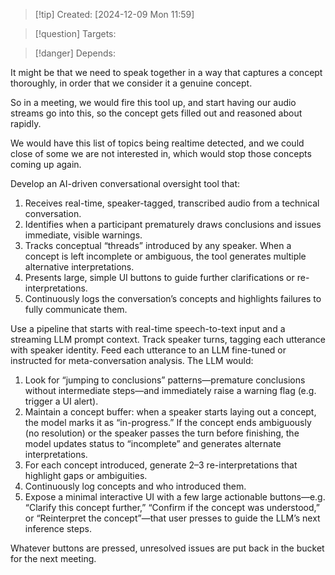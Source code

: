 
>[!tip] Created: [2024-12-09 Mon 11:59]

>[!question] Targets: 

>[!danger] Depends: 

It might be that we need to speak together in a way that captures a concept thoroughly, in order that we consider it a genuine concept.

So in a meeting, we would fire this tool up, and start having our audio streams go into this, so the concept gets filled out and reasoned about rapidly.

We would have this list of topics being realtime detected, and we could close of some we are not interested in, which would stop those concepts coming up again.

Develop an AI-driven conversational oversight tool that:

1. Receives real-time, speaker-tagged, transcribed audio from a technical conversation.
2. Identifies when a participant prematurely draws conclusions and issues immediate, visible warnings.
3. Tracks conceptual “threads” introduced by any speaker. When a concept is left incomplete or ambiguous, the tool generates multiple alternative interpretations.
4. Presents large, simple UI buttons to guide further clarifications or re-interpretations.
5. Continuously logs the conversation’s concepts and highlights failures to fully communicate them.

Use a pipeline that starts with real-time speech-to-text input and a streaming LLM prompt context. Track speaker turns, tagging each utterance with speaker identity. Feed each utterance to an LLM fine-tuned or instructed for meta-conversation analysis. The LLM would:

1. Look for “jumping to conclusions” patterns—premature conclusions without intermediate steps—and immediately raise a warning flag (e.g. trigger a UI alert).
2. Maintain a concept buffer: when a speaker starts laying out a concept, the model marks it as “in-progress.” If the concept ends ambiguously (no resolution) or the speaker passes the turn before finishing, the model updates status to “incomplete” and generates alternate interpretations.
3. For each concept introduced, generate 2–3 re-interpretations that highlight gaps or ambiguities.
4. Continuously log concepts and who introduced them.
5. Expose a minimal interactive UI with a few large actionable buttons—e.g. “Clarify this concept further,” “Confirm if the concept was understood,” or “Reinterpret the concept”—that user presses to guide the LLM’s next inference steps.

Whatever buttons are pressed, unresolved issues are put back in the bucket for the next meeting.